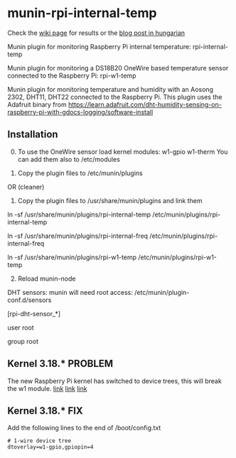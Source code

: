 munin-rpi-internal-temp
=======================

Check the [wiki page](https://github.com/gajdipajti/munin-rpi-temp/wiki) for results or the [blog post in hungarian](http://logout.hu/cikk/homerseklet_mero_pi/teljes.html)

Munin plugin for monitoring Raspberry Pi internal temperature: rpi-internal-temp

Munin plugin for monitoring a DS18B20 OneWire based temperature sensor connected to the Raspberry Pi: rpi-w1-temp

Munin plugin for monitoring temperature and humidity with an Aosong 2302, DHT11, DHT22 connected to the Raspberry Pi. This plugin uses the Adafruit binary from https://learn.adafruit.com/dht-humidity-sensing-on-raspberry-pi-with-gdocs-logging/software-install

Installation
------------

0. To use the OneWire sensor load kernel modules: w1-gpio w1-therm
You can add them also to /etc/modules

1. Copy the plugin files to /etc/munin/plugins

OR (cleaner)

1. Copy the plugin files to /usr/share/munin/plugins and link them

ln -sf /usr/share/munin/plugins/rpi-internal-temp /etc/munin/plugins/rpi-internal-temp

ln -sf /usr/share/munin/plugins/rpi-internal-freq /etc/munin/plugins/rpi-internal-freq

ln -sf /usr/share/munin/plugins/rpi-w1-temp /etc/munin/plugins/rpi-w1-temp

2. Reload munin-node

DHT sensors: munin will need root access: /etc/munin/plugin-conf.d/sensors

[rpi-dht-sensor_*]

user root

group root

Kernel 3.18.* PROBLEM
---------------------

The new Raspberry Pi kernel has switched to device trees, this will break the w1 module.
[link](http://www.raspberrypi.org/forums/viewtopic.php?p=675658#p675658)
[link](http://raspberrypi.stackexchange.com/questions/27073/firmware-3-18-x-breaks-i2c-spi-audio-lirc-1-wire-e-g-dev-i2c-1-no-such-f)
[link](https://github.com/raspberrypi/firmware/issues/348)

Kernel 3.18.* FIX
-----------------

Add the following lines to the end of /boot/config.txt

    # 1-wire device tree
    dtoverlay=w1-gpio,gpiopin=4
